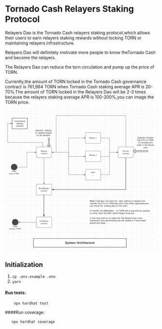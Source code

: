 # Tornado Cash Relayers Staking Protocol

Relayers Dao is the Tornado Cash relayers staking protocol,which allows their users to earn relayers staking rewards without locking TORN or maintaining relayers infrastructure.

Relayers Dao will definitely motivate more people to know theTornado Cash and become the relayers.

The Relayers Dao can reduce the torn circulation and pump up the price of TORN.

Currently,the amount of TORN locked in the Tornado Cash governance contract is 761,984 TORN when Tornado Cash staking average APR is 20-70%.The amount of TORN locked in the Relayers Dao will be 2-3 times because the relayers staking average APR is 100-200%,you can image the TORN price.
![image](https://github.com/relayers-dao/contract/blob/main/docs/system_architecture.png)



## Initialization

1. `cp .env.example .env`
2. `yarn`

#### Run tests:

```
    npx hardhat test
```

####Run coverage:

```
   npx hardhat coverage
```
